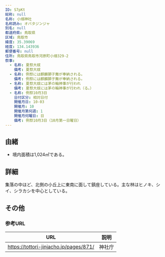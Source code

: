 ```yaml
---
ID: S7pKt
総称: null
名称: 小畑神社
名称読み: オバタジンジャ
別名: null
都道府県: 鳥取県
区域: 鳥取市
緯度: 35.39069
経度: 134.143936
郵便番号: null
住所: 鳥取県鳥取市河原町小畑329-2
祭事:
  - 名称: 夏祭大祓
    備考: 夏祭大祓
  - 名称: 例祭には麒麟獅子舞が奉納される。
    備考: 例祭には麒麟獅子舞が奉納される。
  - 名称: 夏祭大祓には茅の輪神事が行われ
    備考: 夏祭大祓には茅の輪神事が行われ（る。）
  - 名称: 例祭10月3日
    日付区分: 相対日付
    開催月日: 10-03
    開催月: 10
    開催月第何週: 1
    開催月何曜日: 日
    備考: 例祭10月3日（10月第一日曜日）
---
```


## 由緒

- 境内面積は1,024㎡である。

## 詳細

集落の中ほど、北側の小丘上に東南に面して鎮座している。主な林はヒノキ、シイ、シラカシを中心としている。

## その他

### 参考URL

| URL                                    | 説明   |
| -------------------------------------- | ------ |
| https://tottori-jinjacho.jp/pages/871/ | 神社庁 |
